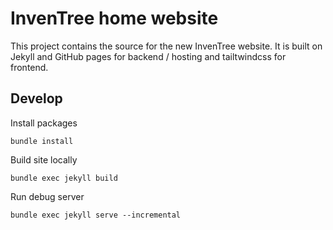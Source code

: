 # InvenTree home website
This project contains the source for the new InvenTree website.
It is built on Jekyll and GitHub pages for backend / hosting and tailtwindcss for frontend.

## Develop
Install packages
```
bundle install
```

Build site locally
```
bundle exec jekyll build
```

Run debug server
```
bundle exec jekyll serve --incremental
```
